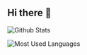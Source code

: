 ## Hi there 👋

![Github Stats](https://github-readme-stats.vercel.app/api?username=yuebaiv&show_icons=true&theme=dark&count_private=true)

![Most Used Languages](https://github-readme-stats.vercel.app/api/top-langs/?username=yuebaiv&theme=dark&layout=compact)
